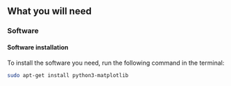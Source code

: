 ## What you will need



### Software

#### Software installation

To install the software you need, run the following command in the terminal:

```bash
sudo apt-get install python3-matplotlib
```
